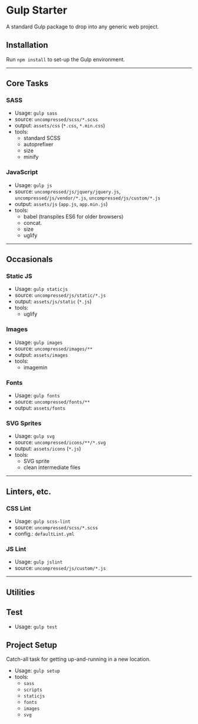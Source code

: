 # Gulp Starter

A standard Gulp package to drop into any generic web project.

## Installation

Run `npm install` to set-up the Gulp environment.

---

## Core Tasks

### SASS

* Usage: `gulp sass`
* source: `uncompressed/scss/*.scss`
* output: `assets/css` (`*.css`, `*.min.css`)
* tools:
    - standard SCSS
    - autoprefixer
    - size
    - minify

### JavaScript
* Usage: `gulp js`
* source: `uncompressed/js/jquery/jquery.js`, `uncompressed/js/vendor/*.js`, `uncompressed/js/custom/*.js`
* output: `assets/js` (`app.js`, `app.min.js`)
* tools:
    - babel (transpiles ES6 for older browsers)
    - concat.
    - size
    - uglify

---

## Occasionals

### Static JS
* Usage: `gulp staticjs`
* source: `uncompressed/js/static/*.js`
* output: `assets/js/static` (`*.js`)
* tools:
    - uglify

### Images
* Usage: `gulp images`
* source: `uncompressed/images/**`
* output: `assets/images`
* tools:
    - imagemin

### Fonts
* Usage: `gulp fonts`
* source: `uncompressed/fonts/**`
* output: `assets/fonts`

### SVG Sprites
* Usage: `gulp svg`
* source: `uncompressed/icons/**/*.svg`
* output: `assets/icons` (`*.js`)
* tools:
    - SVG sprite
    - clean intermediate files

---

## Linters, etc.

### CSS Lint
* Usage: `gulp scss-lint`
* source: `uncompressed/scss/*.scss`
* config.: `defaultLint.yml`

### JS Lint
* Usage: `gulp jslint`
* source: `uncompressed/js/custom/*.js`

---

## Utilities

## Test
* Usage: `gulp test`

## Project Setup
Catch-all task for getting up-and-running in a new location.
* Usage: `gulp setup`
* tools:
    - `sass`
    - `scripts`
    - `staticjs`
    - `fonts`
    - `images`
    - `svg`